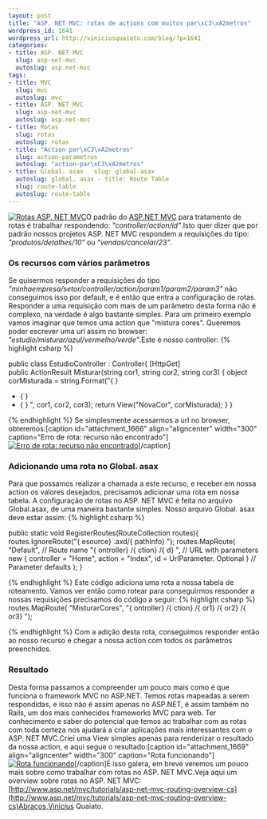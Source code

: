 ```yaml
--- 
layout: post
title: "ASP. NET MVC: rotas de actions com muitos par\xC3\xA2metros"
wordpress_id: 1641
wordpress_url: http://viniciusquaiato.com/blog/?p=1641
categories: 
- title: ASP. NET MVC
  slug: asp-net-mvc
  autoslug: asp.net-mvc
tags: 
- title: MVC
  slug: mvc
  autoslug: mvc
- title: ASP. NET MVC
  slug: asp-net-mvc
  autoslug: asp.net-mvc
- title: Rotas
  slug: rotas
  autoslug: rotas
- title: "Action par\xC3\xA2metros"
  slug: action-parametros
  autoslug: "action-par\xC3\xA2metros"
- title: Global. asax   slug: global-asax
  autoslug: global. asax - title: Route Table
  slug: route-table
  autoslug: route-table
---
```

[![](http://viniciusquaiato.com/images_posts/rota-150x150.jpg "Rotas ASP. NET MVC")](http://viniciusquaiato.com/images_posts/rota.jpg)O padrão do [ASP.NET MVC](http://asp.net/mvc) para tratamento de rotas é trabalhar respondendo: _"controller/action/id"_.Isto quer dizer que por padrão nossos projetos ASP. NET MVC respondem a requisições do tipo: _"produtos/detalhes/10"_ ou _"vendas/cancelar/23"_.

### Os recursos com vários parâmetros
Se quisermos responder a requisições do tipo _"minhaempresa/setor/controller/action/param1/param2/param3"_ não conseguimos isso por default, e é então que entra a configuração de rotas. Responder a uma requisição com mais de um parâmetro desta forma não é complexo, na verdade é algo bastante simples. Para um primeiro exemplo vamos imaginar que temos uma action que "mistura cores". Queremos poder escrever uma url assim no browser: _"estudio/misturar/azul/vermelho/verde"_.Este é nosso controller:
{% highlight csharp %}

public class EstudioController : Controller{    [HttpGet]    
public ActionResult Misturar(string cor1, string cor2, string cor3)    {        object corMisturada = string.Format("{
}
 + {
}
 + {
}
", cor1, cor2, cor3);
return View("NovaCor", corMisturada);
    }
}

{% endhighlight %}
Se simplesmente acessarmos a url no browser, obteremos:[caption id="attachment_1666" align="aligncenter" width="300" caption="Erro de rota: recurso não encontrado"][![Erro de rota: recurso não encontrado](http://viniciusquaiato.com/images_posts/erro-de-rota-300x152.png "Erro de rota: recurso não encontrado")](http://viniciusquaiato.com/images_posts/erro-de-rota.png)[/caption]

### Adicionando uma rota no Global. asax 
Para que possamos realizar a chamada a este recurso, e receber em nossa action os valores desejados, precisamos adicionar uma rota em nossa tabela. A configuração de rotas no ASP. NET MVC é feita no arquivo Global.asax, de uma maneira bastante simples. Nosso arquivo Global. asax deve estar assim:
{% highlight csharp %}

public 
static void RegisterRoutes(RouteCollection routes){    routes.IgnoreRoute("{
esource}
.axd/{
pathInfo}
");
    routes.MapRoute(        "Default", // Route name        "{
ontroller}
/{
ction}
/{
d}
", // URL with parameters        new { controller = "Home", action = "Index", id = UrlParameter. Optional }
 // Parameter defaults    );
    }

{% endhighlight %}
Este código adiciona uma rota a nossa tabela de roteamento. Vamos ver então como rotear para conseguirmos responder a nossas requisições precisamos do código a seguir:
{% highlight csharp %}
routes.MapRoute(    "MisturarCores",    "{
ontroller}
/{
ction}
/{
or1}
/{
or2}
/{
or3}
");
    
{% endhighlight %}
Com a adição desta rota, conseguimos responder então ao nosso recurso e chegar a nossa action com todos os parâmetros preenchidos.

### Resultado
Desta forma passamos a compreender um pouco mais como é que funciona o framework MVC no ASP.NET. Temos rotas mapeadas a serem respondidas, e isso não é assim apenas no ASP.NET, é assim também no Rails, um dos mais conhecidos frameworks MVC para web. Ter conhecimento e saber do potencial que temos ao trabalhar com as rotas com toda certeza nos ajudará a criar aplicações mais interessantes com o ASP. NET MVC.Criei uma View simples apenas para renderizar o resultado da nossa action, e aqui segue o resultado:[caption id="attachment_1669" align="aligncenter" width="300" caption="Rota funcionando"][![Rota funcionando](http://viniciusquaiato.com/images_posts/rota-funcionando-300x158.png "Rota funcionando")](http://viniciusquaiato.com/images_posts/rota-funcionando.png)[/caption]É isso galera, em breve veremos um pouco mais sobre como trabalhar com rotas no ASP. NET MVC.Veja aqui um overview sobre rotas no ASP. NET MVC: [http://www.asp.net/mvc/tutorials/asp-net-mvc-routing-overview-cs](http://www.asp.net/mvc/tutorials/asp-net-mvc-routing-overview-cs)Abraços,Vinicius Quaiato.
